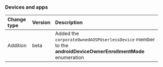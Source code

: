 ### Devices and apps

| **Change type** | **Version** | **Description** |
|:---|:---|:---|
|Addition|beta|Added the `corporateOwnedAOSPUserlessDevice` member to the **androidDeviceOwnerEnrollmentMode** enumeration|
